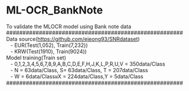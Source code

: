 # ML-OCR_BankNote  
To validate the MLOCR model using Bank note data   
######################################################  
Data source(https://github.com/ejeong93/SNRdataset)  
   - EUR(Test(1,052), Train(7,232))  
   - KRW(Test(1910), Train(9024))    
Model training(Train set)   
   - 0,1,2,3,4,5,6,7,8,9,A,B,C,D,E,F,H,J,K,L,P,R,U,V = 350data/Class  
   - N = 63data/Class, S= 63data/Class, T = 207data/Class  
   - W = 6data/ClassมX = 224data/Class,Y = 5data/Class  
######################################################  
